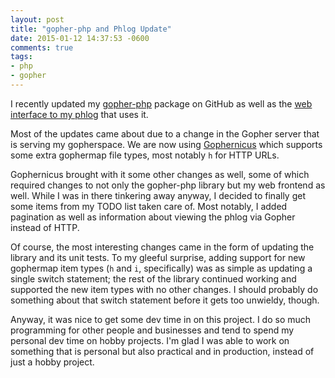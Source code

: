 ```yaml
---
layout: post
title: "gopher-php and Phlog Update"
date: 2015-01-12 14:37:53 -0600
comments: true
tags: 
- php
- gopher
---
```

I recently updated my [gopher-php](https://github.com/echosa/gopher-php) package on GitHub as well as the [web interface to my phlog](http://echosa.freeshell.org/) that uses it.
<!--more-->
Most of the updates came about due to a change in the Gopher server that is serving my gopherspace. We are now using [Gophernicus](http://gopherproxy.meulie.net/gophernicus.org/) which supports some extra gophermap file types, most notably `h` for HTTP URLs.

Gophernicus brought with it some other changes as well, some of which required changes to not only the gopher-php library but my web frontend as well. While I was in there tinkering away anyway, I decided to finally get some items from my TODO list taken care of. Most notably, I added pagination as well as information about viewing the phlog via Gopher instead of HTTP.

Of course, the most interesting changes came in the form of updating the library and its unit tests. To my gleeful surprise, adding support for new gophermap item types (`h` and `i`, specifically) was as simple as updating a single switch statement; the rest of the library continued working and supported the new item types with no other changes. I should probably do something about that switch statement before it gets too unwieldy, though.

Anyway, it was nice to get some dev time in on this project. I do so much programming for other people and businesses and tend to spend my personal dev time on hobby projects. I'm glad I was able to work on something that is personal but also practical and in production, instead of just a hobby project.
